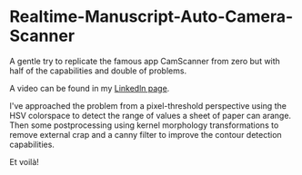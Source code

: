# Realtime-Manuscript-Auto-Camera-Scanner
A gentle try to replicate the famous app CamScanner from zero but with half of the capabilities and double of problems.

A video can be found in my [Linkedln page](https://www.linkedin.com/in/diego-bonilla-salvador/).

I've approached the problem from a pixel-threshold perspective using the HSV colorspace to detect the range of values a sheet of paper can arange.
Then some postprocessing using kernel morphology transformations to remove external crap and a canny filter to improve the contour detection capabilities.

Et voilà!

